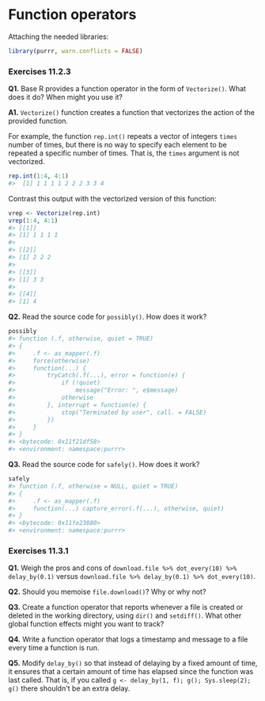 # Function operators



Attaching the needed libraries:


```r
library(purrr, warn.conflicts = FALSE)
```

### Exercises 11.2.3

**Q1.** Base R provides a function operator in the form of `Vectorize()`. What does it do? When might you use it?

**A1.** `Vectorize()` function creates a function that vectorizes the action of the provided function.

For example, the function `rep.int()` repeats a vector of integers `times` number of times, but there is no way to specify each element to be repeated a specific number of times. That is, the `times` argument is not vectorized.


```r
rep.int(1:4, 4:1)
#>  [1] 1 1 1 1 2 2 2 3 3 4
```

Contrast this output with the vectorized version of this function:


```r
vrep <- Vectorize(rep.int)
vrep(1:4, 4:1)
#> [[1]]
#> [1] 1 1 1 1
#> 
#> [[2]]
#> [1] 2 2 2
#> 
#> [[3]]
#> [1] 3 3
#> 
#> [[4]]
#> [1] 4
```


**Q2.** Read the source code for `possibly()`. How does it work?


```r
possibly
#> function (.f, otherwise, quiet = TRUE) 
#> {
#>     .f <- as_mapper(.f)
#>     force(otherwise)
#>     function(...) {
#>         tryCatch(.f(...), error = function(e) {
#>             if (!quiet) 
#>                 message("Error: ", e$message)
#>             otherwise
#>         }, interrupt = function(e) {
#>             stop("Terminated by user", call. = FALSE)
#>         })
#>     }
#> }
#> <bytecode: 0x11f21df58>
#> <environment: namespace:purrr>
```

**Q3.** Read the source code for `safely()`. How does it work?


```r
safely
#> function (.f, otherwise = NULL, quiet = TRUE) 
#> {
#>     .f <- as_mapper(.f)
#>     function(...) capture_error(.f(...), otherwise, quiet)
#> }
#> <bytecode: 0x11fe23880>
#> <environment: namespace:purrr>
```

### Exercises 11.3.1

**Q1.** Weigh the pros and cons of `download.file %>% dot_every(10) %>% delay_by(0.1)` versus `download.file %>% delay_by(0.1) %>% dot_every(10)`.

**Q2.** Should you memoise `file.download()`? Why or why not?

**Q3.** Create a function operator that reports whenever a file is created or deleted in the working directory, using `dir()` and `setdiff()`. What other global function effects might you want to track?

**Q4.** Write a function operator that logs a timestamp and message to a file every time a function is run.

**Q5.** Modify `delay_by()` so that instead of delaying by a fixed amount of time, it ensures that a certain amount of time has elapsed since the function was last called. That is, if you called `g <- delay_by(1, f); g(); Sys.sleep(2); g()` there shouldn't be an extra delay.
